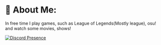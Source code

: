 # 💫 About Me:
In free time I play games, such as League of Legends(Mostly league), osu! and watch some movies, shows!<br>

<a href="https://discord.com/users/670986272377929743"><img src="https://lanyard.cnrad.dev/api/614807913302851594?bg=549654&amp;borderRadius=25px" alt="Discord Presence"></a>

